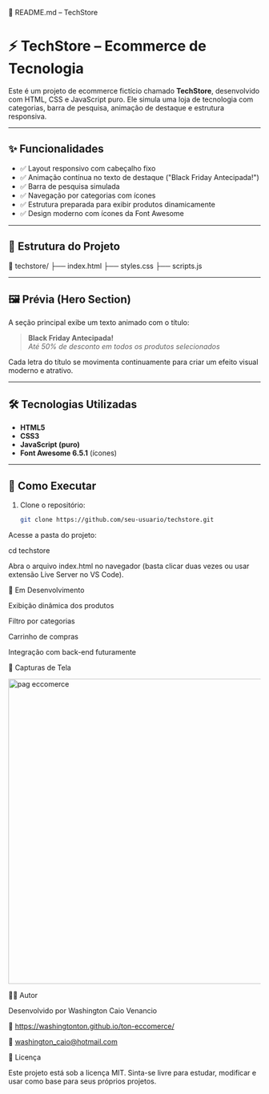 📄 README.md – TechStore
# ⚡ TechStore – Ecommerce de Tecnologia

Este é um projeto de ecommerce fictício chamado **TechStore**, desenvolvido com HTML, CSS e JavaScript puro. Ele simula uma loja de tecnologia com categorias, barra de pesquisa, animação de destaque e estrutura responsiva.

---

## ✨ Funcionalidades

- ✅ Layout responsivo com cabeçalho fixo
- ✅ Animação contínua no texto de destaque ("Black Friday Antecipada!")
- ✅ Barra de pesquisa simulada
- ✅ Navegação por categorias com ícones
- ✅ Estrutura preparada para exibir produtos dinamicamente
- ✅ Design moderno com ícones da Font Awesome

---

## 📂 Estrutura do Projeto



📁 techstore/
├── index.html
├── styles.css
├── scripts.js


---

## 🖼️ Prévia (Hero Section)

A seção principal exibe um texto animado com o título:

> **Black Friday Antecipada!**  
> _Até 50% de desconto em todos os produtos selecionados_

Cada letra do título se movimenta continuamente para criar um efeito visual moderno e atrativo.

---

## 🛠️ Tecnologias Utilizadas

- **HTML5**
- **CSS3**
- **JavaScript (puro)**
- **Font Awesome 6.5.1** (ícones)

---

## 📜 Como Executar

1. Clone o repositório:
   ```bash
   git clone https://github.com/seu-usuario/techstore.git


Acesse a pasta do projeto:

cd techstore


Abra o arquivo index.html no navegador (basta clicar duas vezes ou usar extensão Live Server no VS Code).

🚧 Em Desenvolvimento

Exibição dinâmica dos produtos

Filtro por categorias

Carrinho de compras

Integração com back-end futuramente

📸 Capturas de Tela 

<img width="1356" height="610" alt="pag eccomerce" src="https://github.com/user-attachments/assets/ff360620-7f7a-4941-aa70-e5f609d8b498" />


🧑‍💻 Autor

Desenvolvido por Washington Caio Venancio

🔗 https://washingtonton.github.io/ton-eccomerce/

📧 washington_caio@hotmail.com

📝 Licença

Este projeto está sob a licença MIT.
Sinta-se livre para estudar, modificar e usar como base para seus próprios projetos.
